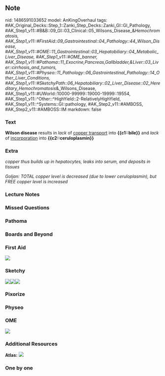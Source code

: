 ## Note
nid: 1486591033652
model: AnKingOverhaul
tags: #AK_Original_Decks::Step_1::Zanki_Step_Decks::Zanki_GI::GI_Pathology, #AK_Step1_v11::#B&B::09_GI::03_Clinical::05_Wilsons_Disease_&_Hemochromatosis, #AK_Step1_v11::#FirstAid::09_Gastrointestinal::04_Pathology::44_Wilson_Disease, #AK_Step1_v11::#OME::11_Gastrointestinal::03_Hepatobiliary::04_Metabolic_Liver_Disease, #AK_Step1_v11::#OME_banner, #AK_Step1_v11::#Pathoma::11_Exocrine,Pancreas,Gallbladder,&Liver::03_Liver::cirrhosis_and_tumors, #AK_Step1_v11::#Physeo::11_Pathology::06_Gastrointestinal_Pathology::14_Other_Liver_Conditions, #AK_Step1_v11::#SketchyPath::06_Hepatobiliary::02_Liver_Disease::02_Hereditary_Hemochromatosis_&_Wilsons_Disease, #AK_Step1_v11::#UWorld::10000-99999::19000-19999::19554, #AK_Step1_v11::^Other::^HighYield::2-RelativelyHighYield, #AK_Step1_v11::^Systems::GI::pathology, #AK_Step2_v11::#AMBOSS, #AK_Step2_v11::#AMBOSS::IM
markdown: false

### Text
<div>
  <b>Wilson disease</b> results in <i>lack</i> of <u>copper
  transport</u> into <b>{{c1::bile}}</b> and <i>lack</i> of
  <u>incorporation</u> into <b>{{c2::ceruloplasmin}}</b>
</div>

### Extra
<i>copper thus builds up in hepatocytes, leaks into serum, and
deposits in tissues</i>
<div>
  <i>Goljan: TOTAL copper level is decreased (due to lower
  ceruloplasmin), but FREE copper level is increased</i>
</div>

### Lecture Notes


### Missed Questions


### Pathoma


### Boards and Beyond


### First Aid
<img src="tmp_OXnzP.png">

### Sketchy
<div><img src=
"Screen%20Shot%202020-01-29%20at%2010.06.20%20AM.JPG"><img src=
"Screen%20Shot%202020-01-29%20at%2010.06.27%20AM.JPG"><img src=
"Zoverall%20picture%20(62)_1566160514431.JPG"></div>

### Pixorize


### Physeo


### OME
<div class="ome-widget">
  <a href="https://onlinemeded.org?ref=anki"><img src=
  "_OME_AnkiFlashcards_General_7.png"></a>
</div>

### Additional Resources
<b>Atlas:</b> <img src="tmpmbzlxf.png">

### One by one

